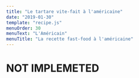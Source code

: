 ```yaml
---
title: "Le tartare vite-fait à l'américaine"
date: "2019-01-30"
template: "recipe.js"
menuOrder: 30
menuText: "L'Américain"
menuTitle: "La recette fast-food à l'américaine"
---
```


# NOT IMPLEMETED
